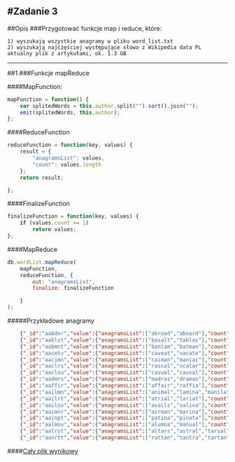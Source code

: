 #Zadanie 3
---
##Opis
###Przygotować funkcje map i reduce, które:

    1) wyszukają wszystkie anagramy w pliku word_list.txt
    2) wyszukają najczęściej występujące słowa z Wikipedia data PL aktualny plik z artykułami, ok. 1.3 GB

---


##1 
###Funkcje mapReduce

####MapFunction:
```js
mapFunction = function() {
	var splitedWords = this.author.split("").sort().join("");
	emit(splitedWords, this.author);
};
```

####ReduceFunction
```js
reduceFunction = function(key, values) {
	result = {
		"anagramsList": values,
		"count": values.length
	};
	return result;

};
```

####FinalizeFunction
```js
finalizeFunction = function(key, values) {
	if (values.count >= 1)
		return values;
};
```

####MapReduce
```js
db.wordList.mapReduce(
	mapFunction,
	reduceFunction, {
		out: "anagramsList",
		finalize: finalizeFunction

	}
);
```

#####Przykładowe anagramy

```json 
    {"_id":"aabdor","value":{"anagramsList":["abroad","aboard"],"count":2}}
    {"_id":"aablst","value":{"anagramsList":["basalt","tablas"],"count":2}}
    {"_id":"aabmnt","value":{"anagramsList":["bantam","batman"],"count":2}}
    {"_id":"aacetv","value":{"anagramsList":["caveat","vacate"],"count":2}}
    {"_id":"aacimn","value":{"anagramsList":["caiman","maniac"],"count":2}}
    {"_id":"aaclrs","value":{"anagramsList":["rascal","scalar"],"count":2}}
    {"_id":"aaclsu","value":{"anagramsList":["casual","causal"],"count":2}}
    {"_id":"aadmrs","value":{"anagramsList":["madras","dramas"],"count":2}}
    {"_id":"aaffir","value":{"anagramsList":["affair","raffia"],"count":2}}
    {"_id":"aailmn","value":{"anagramsList":["animal","lamina","manila"],"count":3}}
    {"_id":"aailrt","value":{"anagramsList":["atrial","lariat"],"count":2}}
    {"_id":"aailsv","value":{"anagramsList":["avails","saliva"],"count":2}}
    {"_id":"aaimnr","value":{"anagramsList":["airman","marina"],"count":2}}
    {"_id":"aainpt","value":{"anagramsList":["patina","pinata"],"count":2}}
    {"_id":"aalmnu","value":{"anagramsList":["alumna","manual"],"count":2}}
    {"_id":"aalrst","value":{"anagramsList":["altars","astral","tarsal"],"count":3}}
    {"_id":"aanrtt","value":{"anagramsList":["rattan","tantra","tartan"],"count":3}}
```

####[Cały plik wynikowy](./anagrams/anagrams.json)


